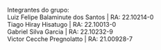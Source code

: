 Integrantes do grupo: <br>
Luiz Felipe Balaminute dos Santos | RA: 22.10214-0 <br>
Tiago Hiray Hisatugo | RA: 22.10013-0 <br>
Gabriel Silva Garcia | RA: 22.10232-9 <br>
Victor Cecche Pregnolatto | RA: 21.00928-7 <br>
